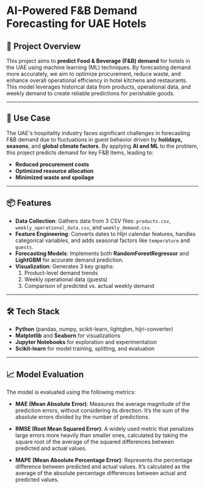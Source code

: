 # AI-Powered F&B Demand Forecasting for UAE Hotels

## 🚀 Project Overview

This project aims to **predict Food & Beverage (F&B) demand** for hotels in the UAE using machine learning (ML) techniques. By forecasting demand more accurately, we aim to optimize procurement, reduce waste, and enhance overall operational efficiency in hotel kitchens and restaurants. This model leverages historical data from products, operational data, and weekly demand to create reliable predictions for perishable goods.

---

## 🧾 Use Case

The UAE's hospitality industry faces significant challenges in forecasting F&B demand due to fluctuations in guest behavior driven by **holidays, seasons**, and **global climate factors**. By applying **AI and ML** to the problem, this project predicts demand for key F&B items, leading to:

- **Reduced procurement costs**
- **Optimized resource allocation**
- **Minimized waste and spoilage**

---

## 📦 Features

- **Data Collection**: Gathers data from 3 CSV files: `products.csv`, `weekly_operational_data.csv`, and `weekly_demand.csv`.
- **Feature Engineering**: Converts dates to Hijri calendar features, handles categorical variables, and adds seasonal factors like `temperature` and `guests`.
- **Forecasting Models**: Implements both **RandomForestRegressor** and **LightGBM** for accurate demand prediction.
- **Visualization**: Generates 3 key graphs:
  1. Product-level demand trends
  2. Weekly operational data (guests)
  3. Comparison of predicted vs. actual weekly demand

---

## 🛠️ Tech Stack

- **Python** (pandas, numpy, scikit-learn, lightgbm, hijri-converter)
- **Matplotlib** and **Seaborn** for visualizations
- **Jupyter Notebooks** for exploration and experimentation
- **Scikit-learn** for model training, splitting, and evaluation

---

## 📈 Model Evaluation

The model is evaluated using the following metrics:

- **MAE (Mean Absolute Error)**: Measures the average magnitude of the prediction errors, without considering its direction. It’s the sum of the absolute errors divided by the number of predictions.
  
- **RMSE (Root Mean Squared Error)**: A widely used metric that penalizes large errors more heavily than smaller ones, calculated by taking the square root of the average of the squared differences between predicted and actual values.

- **MAPE (Mean Absolute Percentage Error)**: Represents the percentage difference between predicted and actual values. It’s calculated as the average of the absolute percentage differences between actual and predicted values.








